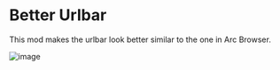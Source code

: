 # Better Urlbar

This mod makes the urlbar look better similar to the one in Arc Browser.

![image](https://github.com/kritishd8/Zen-Mods/Better-Urlbar/Better-Urlbar.png)